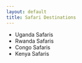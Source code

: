 ```yaml
---
layout: default
title: Safari Destinations
---
```


- Uganda Safaris
- Rwanda Safaris
- Congo Safaris
- Kenya Safaris